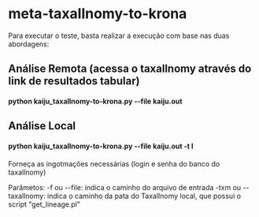 # meta-taxallnomy-to-krona

Para executar o  teste, basta realizar a execução com base nas duas abordagens:

## Análise Remota (acessa o taxallnomy através do link de resultados tabular)

  <h4>python kaiju_taxallnomy-to-krona.py --file kaiju.out</h4>

## Análise Local

  <h4>python kaiju_taxallnomy-to-krona.py --file kaiju.out -t l</h4>
    Forneça as ingotmações necessárias (login e senha do banco do taxallnomy)
  
  
  Parâmetos:
  -f ou --file: indica o caminho do arquivo de entrada
  -txm ou --taxallnomy: indica o caminho da pata do Taxallnomy local, que possui o script "get_lineage.pl"
  
  
  
  
  
 
